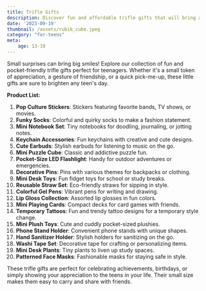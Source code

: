```yaml
---
title: Trifle Gifts
description: Discover fun and affordable trifle gifts that will bring a smile to any teenager's face.
date: '2023-09-19'
thumbnail: /assets/rubik_cube.jpeg
category: "for-teens"
meta:
    age: 13-19
---
```

Small surprises can bring big smiles! Explore our collection of fun and pocket-friendly trifle gifts perfect for teenagers. Whether it's a small token of appreciation, a gesture of friendship, or a quick pick-me-up, these little gifts are sure to brighten any teen's day.

**Product List:**
1. **Pop Culture Stickers**: Stickers featuring favorite bands, TV shows, or movies.
2. **Funky Socks**: Colorful and quirky socks to make a fashion statement.
3. **Mini Notebook Set**: Tiny notebooks for doodling, journaling, or jotting notes.
4. **Keychain Accessories**: Fun keychains with creative and cute designs.
5. **Cute Earbuds**: Stylish earbuds for listening to music on the go.
6. **Mini Puzzle Cube**: Classic and addictive puzzle fun.
7. **Pocket-Size LED Flashlight**: Handy for outdoor adventures or emergencies.
8. **Decorative Pins**: Pins with various themes for backpacks or clothing.
9. **Mini Desk Toys**: Fun fidget toys for school or study breaks.
10. **Reusable Straw Set**: Eco-friendly straws for sipping in style.
11. **Colorful Gel Pens**: Vibrant pens for writing and drawing.
12. **Lip Gloss Collection**: Assorted lip glosses in fun colors.
13. **Mini Playing Cards**: Compact decks for card games with friends.
14. **Temporary Tattoos**: Fun and trendy tattoo designs for a temporary style change.
15. **Mini Plush Toys**: Cute and cuddly pocket-sized plushies.
16. **Phone Stand Holder**: Convenient phone stands with unique shapes.
17. **Hand Sanitizer Holder**: Stylish holders for sanitizing on the go.
18. **Washi Tape Set**: Decorative tape for crafting or personalizing items.
19. **Mini Desk Plants**: Tiny plants to liven up study spaces.
20. **Patterned Face Masks**: Fashionable masks for staying safe in style.

These trifle gifts are perfect for celebrating achievements, birthdays, or simply showing your appreciation to the teens in your life. Their small size makes them easy to carry and share with friends.